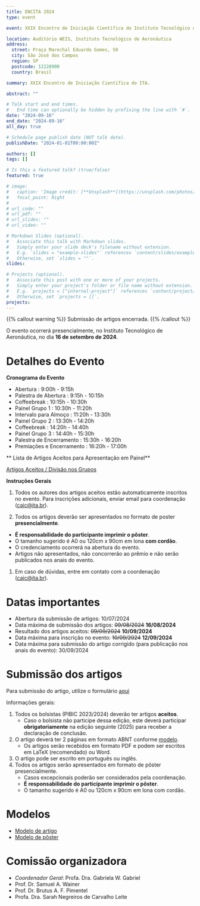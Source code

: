 ```yaml
---
title: ENCITA 2024
type: event

event: XXIX Encontro de Iniciação Científica do Instituto Tecnológico de Aeronáutica

location: Auditório WEIS, Instituto Tecnológico de Aeronáutica
address:
  street: Praça Marechal Eduardo Gomes, 50
  city: São José dos Campos
  region: SP
  postcode: 12228900
  country: Brasil

summary: XXIX Encontro de Iniciação Científica do ITA.

abstract: ""

# Talk start and end times.
#   End time can optionally be hidden by prefixing the line with `#`.
date: "2024-09-16"
end_date: "2024-09-16"
all_day: true

# Schedule page publish date (NOT talk date).
publishDate: "2024-01-01T00:00:00Z"

authors: []
tags: []

# Is this a featured talk? (true/false)
featured: true

# image:
#   caption: 'Image credit: [**Unsplash**](https://unsplash.com/photos/bzdhc5b3Bxs)'
#   focal_point: Right
#
# url_code: ""
# url_pdf: ""
# url_slides: ""
# url_video: ""

# Markdown Slides (optional).
#   Associate this talk with Markdown slides.
#   Simply enter your slide deck's filename without extension.
#   E.g. `slides = "example-slides"` references `content/slides/example-slides.md`.
#   Otherwise, set `slides = ""`.
slides:

# Projects (optional).
#   Associate this post with one or more of your projects.
#   Simply enter your project's folder or file name without extension.
#   E.g. `projects = ["internal-project"]` references `content/project/deep-learning/index.md`.
#   Otherwise, set `projects = []`.
projects:
---
```


{{% callout warning %}}
Submissão de artigos encerrada.
{{% /callout %}}

O evento ocorrerá presencialmente, no Instituto Tecnológico
de Aeronáutica, no dia **16 de setembro de 2024**.

# Detalhes do Evento

**Cronograma do Evento**

- Abertura : 9:00h - 9:15h
- Palestra de Abertura : 9:15h - 10:15h
- Coffeebreak : 10:15h - 10:30h
- Painel Grupo 1 : 10:30h - 11:20h
- Intervalo para Almoço : 11:20h - 13:30h
- Painel Grupo 2 : 13:30h - 14:20h
- Coffeebreak : 14:20h - 14:40h
- Painel Grupo 3 : 14:40h - 15:30h
- Palestra de Encerramento : 15:30h - 16:20h
- Premiações e Encerramento : 16:20h - 17:00h

** Lista de Artigos Aceitos para Apresentação em Painel**

[Artigos Aceitos / Divisão nos Grupos](/documentos/encita/cronograma-2024.pdf)

**Instruções Gerais**

1. Todos os autores dos artigos aceitos estão automaticamente inscritos no evento. Para inscrições adicionais, enviar email para coordenação (caic@ita.br).

1. Todos os artigos deverão ser apresentados no formato de poster **presencialmente**.
  - **É responsabilidade do participante imprimir o pôster**.
  - O tamanho sugerido é A0 ou 120cm x 90cm em lona **com cordão**.
  - O credenciamento ocorrerá na abertura do evento.
  - Artigos não apresentados, não concorrerão ao prêmio e não serão publicados nos anais do evento.

1. Em caso de dúvidas, entre em contato com a coordenação (caic@ita.br).

# Datas importantes

- Abertura da submissão de artigos: 10/07/2024
- Data máxima de submissão dos artigos: ~~09/08/2024~~ **16/08/2024**
- Resultado dos artigos aceitos: ~~09/09/2024~~ **10/09/2024**
- Data máxima para inscrição no evento: ~~10/09/2024~~ **12/09/2024**
- Data máxima para submissão do artigo corrigido (para publicação nos anais do evento): 30/09/2024

# Submissão dos artigos

Para submissão do artigo, utilize o formulário [aqui](https://airtable.com/apptdbpfnd4qobPYk/pag4iQiFrqj8obVKL/form)

Informações gerais:

1. Todos os bolsistas (PIBIC 2023/2024) deverão ter artigos **aceitos**.
    - Caso o bolsista não participe dessa edição, este deverá participar
      **obrigatoriamente** na edição seguinte (2025) para receber a declaração
      de conclusão.
1. O artigo deverá ter 2 páginas em formato ABNT conforme [modelo](/documentos/modelos/artigo-encita-modelo.zip).
    - Os artigos serão recebidos em formato PDF e podem ser escritos em LaTeX (recomendado) ou Word.
1. O artigo pode ser escrito em português ou inglês.
1. Todos os artigos serão apresentados em formato de pôster presencialmente.
    - Casos excepcionais poderão ser considerados pela coordenação.
    - **É responsabilidade do participante imprimir o pôster**.
    - O tamanho sugerido é A0 ou 120cm x 90cm em lona com cordão.


# Modelos

- [Modelo de artigo](/documentos/modelos/artigo-encita-modelo.zip)
- [Modelo de pôster](/documentos/modelos/poster-encita-modelo.pptx)

# Comissão organizadora

- *Coordenador Geral*: Profa. Dra. Gabriela W. Gabriel
- Prof. Dr. Samuel A. Wainer
- Prof. Dr. Brutus A. F. Pimentel
- Profa. Dra. Sarah Negreiros de Carvalho Leite
